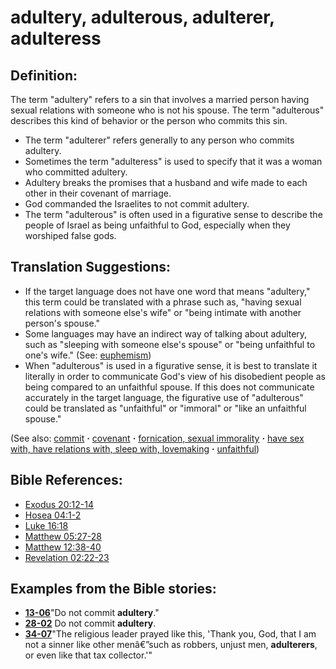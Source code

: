 # adultery, adulterous, adulterer, adulteress #

## Definition: ##

The term "adultery" refers to a sin that involves a married person having sexual relations with someone who is not his spouse. The term "adulterous" describes this kind of behavior or the person who commits this sin.

* The term "adulterer" refers generally to any person who commits adultery.
* Sometimes the term "adulteress" is used to specify that it was a woman who committed adultery.
* Adultery breaks the promises that a husband and wife made to each other in their covenant of marriage.
* God commanded the Israelites to not commit adultery.
* The term "adulterous" is often used in a figurative sense to describe the people of Israel as being unfaithful to God, especially when they worshiped false gods.

## Translation Suggestions: ##

* If the target language does not have one word that means "adultery," this term could be translated with a phrase such as, "having sexual relations with someone else's wife" or "being intimate with another person's spouse."
* Some languages may have an indirect way of talking about adultery, such as "sleeping with someone else's spouse" or "being unfaithful to one's wife." (See: [euphemism](https://git.door43.org/Door43/en-ta-translate-vol2/src/master/content/figs_euphemism.md))
* When "adulterous" is used in a figurative sense, it is best to translate it literally in order to communicate God's view of his disobedient people as being compared to an unfaithful spouse. If this does not communicate accurately in the target language, the figurative use of "adulterous" could be translated as "unfaithful" or "immoral" or "like an unfaithful spouse." 

(See also: [commit](../other/commit.md) **·** [covenant](../kt/covenant.md) **·** [fornication, sexual immorality](../kt/fornication.md) **·** [have sex with, have relations with, sleep with, lovemaking](../other/sex.md) **·** [unfaithful](../kt/unfaithful.md))

## Bible References: ##

* [Exodus 20:12-14](https://door43.org/en/bible/notes/exo/20/12)
* [Hosea 04:1-2](https://door43.org/en/bible/notes/hos/04/01)
* [Luke 16:18](https://door43.org/en/bible/notes/luk/16/18)
* [Matthew 05:27-28](https://door43.org/en/bible/notes/mat/05/27)
* [Matthew 12:38-40](https://door43.org/en/bible/notes/mat/12/38)
* [Revelation 02:22-23](https://door43.org/en/bible/notes/rev/02/22)

## Examples from the Bible stories: ##

* __[13-06](https://door43.org/en/obs/notes/frames/13-06)__"Do not commit __adultery__."
* __[28-02](https://door43.org/en/obs/notes/frames/28-02)__ Do not commit __adultery__.
* __[34-07](https://door43.org/en/obs/notes/frames/34-07)__"The religious leader prayed like this, 'Thank you, God, that I am not a sinner like other menâ€”such as robbers, unjust men, __adulterers__, or even like that tax collector.'"

